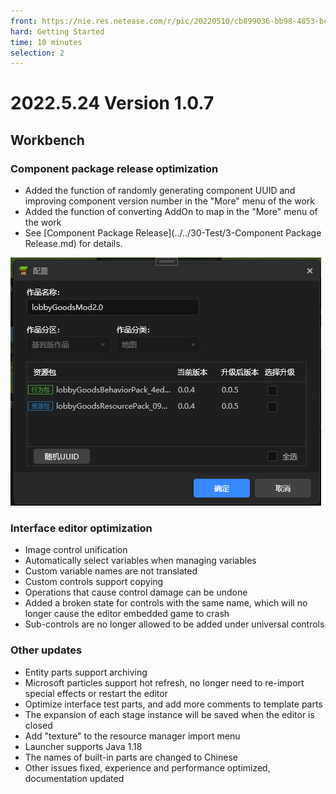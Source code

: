 ```yaml
--- 
front: https://nie.res.netease.com/r/pic/20220510/cb899036-bb98-4853-bc51-01bc189f8643.png 
hard: Getting Started 
time: 10 minutes 
selection: 2 
--- 
```

# 2022.5.24 Version 1.0.7 
## Workbench 

### Component package release optimization 

- Added the function of randomly generating component UUID and improving component version number in the "More" menu of the work 
- Added the function of converting AddOn to map in the "More" menu of the work 
- See [Component Package Release](../../30-Test/3-Component Package Release.md) for details. 

![image-20220523214318501](./images/image-20220523214318501.png) 

### Interface editor optimization 

- Image control unification 
- Automatically select variables when managing variables 
- Custom variable names are not translated 
- Custom controls support copying 
- Operations that cause control damage can be undone 
- Added a broken state for controls with the same name, which will no longer cause the editor embedded game to crash 
- Sub-controls are no longer allowed to be added under universal controls 

### Other updates 

- Entity parts support archiving 
- Microsoft particles support hot refresh, no longer need to re-import special effects or restart the editor 
- Optimize interface test parts, and add more comments to template parts 
- The expansion of each stage instance will be saved when the editor is closed 
- Add "texture" to the resource manager import menu 
- Launcher supports Java 1.18 
- The names of built-in parts are changed to Chinese 
- Other issues fixed, experience and performance optimized, documentation updated 


